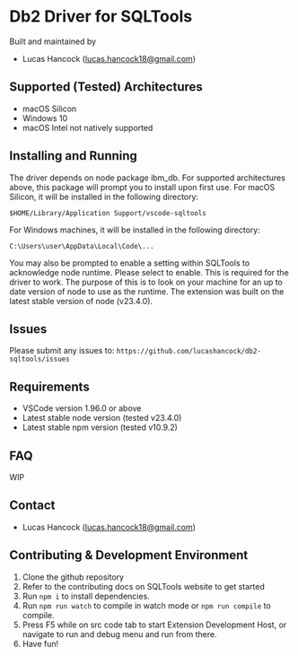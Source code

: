 # Db2 Driver for SQLTools

Built and maintained by

- Lucas Hancock (lucas.hancock18@gmail.com)

## Supported (Tested) Architectures

- macOS Silicon
- Windows 10
- macOS Intel not natively supported

## Installing and Running

The driver depends on node package ibm_db. For supported architectures above, this package will prompt you to install upon first use. For macOS Silicon, it will be installed in the following directory:

`$HOME/Library/Application Support/vscode-sqltools`

For Windows machines, it will be installed in the following directory:

`C:\Users\user\AppData\Local\Code\...`

You may also be prompted to enable a setting within SQLTools to acknowledge node runtime. Please select to enable. This is required for the driver to work. The purpose of this is to look on your machine for an up to date version of node to use as the runtime. The extension was built on the latest stable version of node (v23.4.0).

## Issues

Please submit any issues to: `https://github.com/lucashancock/db2-sqltools/issues`

## Requirements

- VSCode version 1.96.0 or above
- Latest stable node version (tested v23.4.0)
- Latest stable npm version (tested v10.9.2)

## FAQ

WIP

## Contact

- Lucas Hancock (lucas.hancock18@gmail.com)

## Contributing & Development Environment

1. Clone the github repository
2. Refer to the contributing docs on SQLTools website to get started
3. Run `npm i` to install dependencies.
4. Run `npm run watch` to compile in watch mode or `npm run compile` to compile.
5. Press F5 while on src code tab to start Extension Development Host, or navigate to run and debug menu and run from there.
6. Have fun!
